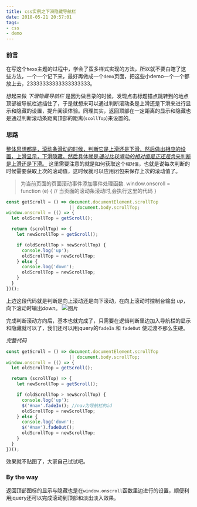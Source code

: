 ```yaml
---
title: css实例之下滑隐藏导航栏
date: 2018-05-21 20:57:01
tags:
- css
- demo
---
```


### 前言

在写这个`hexo`主题的过程中，学会了蛮多样式实现的方法，所以就不要白瞎了这些方法，一个一个记下来，最好再做成一个`demo`页面，把这些小demo一个一个都放上去，23333333333333333333。

想起来做 *下滑隐藏导航栏* 是因为做目录的时候，发现点击标题锚点跳转到的地点顶部被导航栏遮挡住了，于是就想来可以通过判断滚动条是上滑还是下滑来进行显示和隐藏的设置，提升阅读体验。同理其实，返回顶部在一定距离的显示和隐藏也是通过判断滚动条距离顶部的距离(`scollTop`)来设置的。

### 思路

<u>整体思想都是，滚动条滑动的时候，判断它是上滑还是下滑，然后做出相应的设置，上滑显示，下滑隐藏。然后具体就是*通过比较滑动的相对值是正还是负*来判断是上滑还是下滑。</u>
这里需要注意的就是如何获取这个`相对值`，也就是说每次判断的时候需要获取上次的滚动值，这时候就可以应用闭包来保存上次的滚动值了。


 >为当前页面的页面滚动事件添加事件处理函数.
 >window.onscroll = function (e) { 
 // 当页面的滚动条滚动时,会执行这里的代码
}

```js
const getScroll = () => document.documentElement.scrollTop 
                        || document.body.scrollTop;
window.onscroll = (() => {
  let oldScrollTop = getScroll();

  return (scrollTop) => {
    let newScrollTop = getScroll();

    if (oldScrollTop > newScrollTop) {
      console.log('up');
      oldScrollTop = newScrollTop;
    } else {
      console.log('down');
      oldScrollTop = newScrollTop;
    }
  }
})();
```
上边这段代码就是判断是向上滚动还是向下滚动，在向上滚动时控制台输出 *up*，向下滚动时输出*down*。
![图片](https://ws2.sinaimg.cn/large/006tNc79ly1frk3p1xd5rg30do09wb2a.gif)

完成判断滚动方向后，基本也就完成了，只需要在逻辑判断里边加入导航栏的显示和隐藏就可以了，我们还可以用jquery的`fadeIn` 和 `fadeOut` 使过渡不那么生硬。

*完整代码*

```js
const getScroll = () => document.documentElement.scrollTop 
                        || document.body.scrollTop;
window.onscroll = (() => {
  let oldScrollTop = getScroll();

  return (scrollTop) => {
    let newScrollTop = getScroll();

    if (oldScrollTop > newScrollTop) {
      console.log('up');
      $('#nav'.fadeIn(); //nav为导航栏的id
      oldScrollTop = newScrollTop;
    } else {
      console.log('down');
      $('#nav').fadeOut();
      oldScrollTop = newScrollTop;
    }
  }
})();
```

效果就不贴图了，大家自己试试吧。

### By the way

返回顶部图标的显示与隐藏也是在`window.onscroll`函数里边进行的设置，顺便利用jquery还可以完成滚动到顶部和淡出淡入效果。